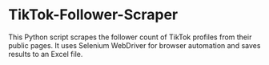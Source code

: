 # TikTok-Follower-Scraper
This Python script scrapes the follower count of TikTok profiles from their public pages. It uses Selenium WebDriver for browser automation and saves results to an Excel file.

